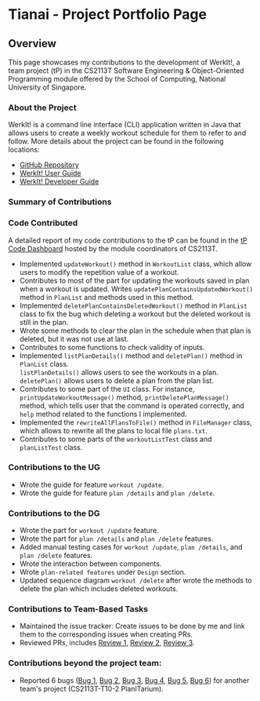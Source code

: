 # Tianai - Project Portfolio Page

## Overview
This page showcases my contributions to the development of WerkIt!, a team project (tP) in the CS2113T
Software Engineering & Object-Oriented Programming module offered by the School of Computing, National University of
Singapore.

### About the Project
WerkIt! is a command line interface (CLI) application written in Java that allows users to create a weekly workout
schedule for them to refer to and follow. More details about the project can be found in the following locations:
* [GitHub Repository](https://github.com/AY2122S2-CS2113T-T09-2/tp)
* [WerkIt! User Guide](../UserGuide.md)
* [WerkIt! Developer Guide](../DeveloperGuide.md)

### Summary of Contributions
### Code Contributed
A detailed report of my code contributions to the tP can be found in the 
[tP Code Dashboard](https://nus-cs2113-ay2122s2.github.io/tp-dashboard/?search=TianaiYan&breakdown=true)
hosted by the module coordinators of CS2113T.

* Implemented `updateWorkout()` method in `WorkoutList` class, which allow users to modify the
  repetition value of a workout.
* Contributes to most of the part for updating the workouts saved in plan when a workout is updated.
  Writes `updatePlanContainsUpdatedWorkout()` method in `PlanList` and methods used in this method.
* Implemented `deletePlanContainsDeletedWorkout()` method in `PlanList` class to fix the bug which 
  deleting a workout but the deleted workout is still in the plan.
* Wrote some methods to clear the plan in the schedule when that plan is deleted, but it was not use at last.
* Contributes to some functions to check validity of inputs.
* Implemented `listPlanDetails()` method and `deletePlan()` method in `PlanList` class.<br>
  `listPlanDetails()` allows users to see the workouts in a plan. <br>
  `deletePlan()` allows users to delete a plan from the plan list.
* Contributes to some part of the `UI` class. For instance, `printUpdateWorkoutMessage()` method,
  `printDeletePlanMessage()` method, which tells user that the command is operated 
  correctly, and `help` method related to the functions I implemented.
* Implemented the `rewriteAllPlansToFile()` method in `FileManager` class, which allows to rewrite all
  the plans to local file `plans.txt`.
* Contributes to some parts of the `workoutListTest` class and `planListTest` class.

### Contributions to the UG
* Wrote the guide for feature `workout /update`.
* Wrote the guide for feature `plan /details` and `plan /delete`.

### Contributions to the DG
* Wrote the part for `workout /update` feature.
* Wrote the part for `plan /details` and `plan /delete` features.
* Added manual testing cases for `workout /update`, `plan /details`, and `plan /delete` features.
* Wrote the interaction between components.
* Wrote `plan-related features` under `Design` section.
* Updated sequence diagram `workout /delete` after wrote the methods to delete the plan
  which includes deleted workouts.

### Contributions to Team-Based Tasks
* Maintained the issue tracker: Create issues to be done by me and link them to the corresponding issues when creating PRs.
* Reviewed PRs, includes [Review 1](https://github.com/AY2122S2-CS2113T-T09-2/tp/pull/97), 
  [Review 2](https://github.com/AY2122S2-CS2113T-T09-2/tp/pull/125), 
  [Review 3](https://github.com/AY2122S2-CS2113T-T09-2/tp/pull/253).


### Contributions beyond the project team:
* Reported 6 bugs ([Bug 1](https://github.com/AY2122S2-CS2113T-T10-2/tp/issues/185), 
  [Bug 2](https://github.com/AY2122S2-CS2113T-T10-2/tp/issues/188), 
  [Bug 3](https://github.com/AY2122S2-CS2113T-T10-2/tp/issues/193), 
  [Bug 4](https://github.com/AY2122S2-CS2113T-T10-2/tp/issues/203), 
  [Bug 5](https://github.com/AY2122S2-CS2113T-T10-2/tp/issues/207), 
  [Bug 6](https://github.com/AY2122S2-CS2113T-T10-2/tp/issues/212)) for another team's project (CS2113T-T10-2 PlanITarium).